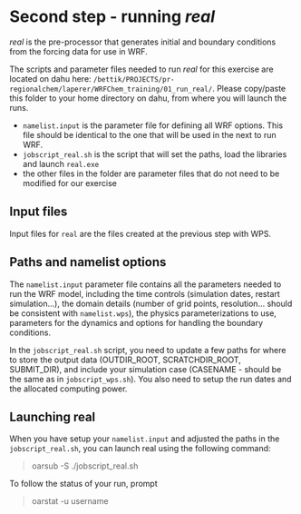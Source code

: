 # Second step - running *real*

*real* is the pre-processor that generates initial and boundary conditions from the forcing data for use in WRF. 

The scripts and parameter files needed to run *real* for this exercise are located on dahu here: `/bettik/PROJECTS/pr-regionalchem/laperer/WRFChem_training/01_run_real/`.
Please copy/paste this folder to your home directory on dahu, from where you will launch the runs.
- `namelist.input` is the parameter file for defining all WRF options. This file should be identical to the one that will be used in the next to run WRF.
- `jobscript_real.sh` is the script that will set the paths, load the libraries and launch `real.exe`
- the other files in the folder are parameter files that do not need to be modified for our exercise

## Input files

Input files for `real` are the files created at the previous step with WPS.

## Paths and namelist options

The `namelist.input` parameter file contains all the parameters needed to run the WRF model, including the time controls (simulation dates, restart simulation...), the domain details (number of grid points, resolution... should be consistent with `namelist.wps`), the physics parameterizations to use, parameters for the dynamics and options for handling the boundary conditions.

In the `jobscript_real.sh` script, you need to update a few paths for where to store the output data (OUTDIR_ROOT, SCRATCHDIR_ROOT, SUBMIT_DIR), and include your simulation case (CASENAME - should be the same as in `jobscript_wps.sh`). 
You also need to setup the run dates and the allocated computing power.


## Launching real

When you have setup your `namelist.input` and adjusted the paths in the `jobscript_real.sh`, you can launch real using the following command: 
> oarsub -S ./jobscript_real.sh

To follow the status of your run, prompt
> oarstat -u username
